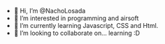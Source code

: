 - 👋 Hi, I’m @NachoLosada
- 👀 I’m interested in programming and airsoft
- 🌱 I’m currently learning Javascript, CSS and Html.
- 💞️ I’m looking to collaborate on... learning :D
